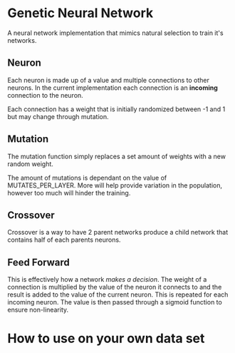 # Genetic Neural Network

A neural network implementation that mimics natural selection to train it's networks.

## Neuron
Each neuron is made up of a value and multiple connections to other neurons. In the current implementation
each connection is an **incoming** connection to the neuron.

Each connection has a weight that is initially randomized between -1 and 1 but may change through mutation.

## Mutation
The mutation function simply replaces a set amount of weights with a new random weight.

The amount of mutations is dependant on the value of MUTATES_PER_LAYER. More will help provide variation in the
population, however too much will hinder the training.

## Crossover
Crossover is a way to have 2 parent networks produce a child network that contains half of each parents 
neurons.

## Feed Forward
This is effectively how a network *makes a decision*. The weight of a connection is multiplied
by the value of the neuron it connects to and the result is added to the value of the current neuron. This
is repeated for each incoming neuron. The value is then passed through a sigmoid function to ensure
non-linearity.

# How to use on your own data set